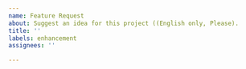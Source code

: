 ```yaml
---
name: Feature Request
about: Suggest an idea for this project ((English only, Please).
title: ''
labels: enhancement
assignees: ''

---
```



